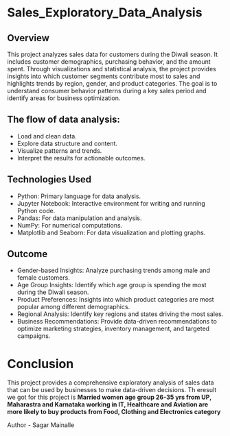 # Sales_Exploratory_Data_Analysis

## Overview
This project analyzes sales data for customers during the Diwali season. It includes customer demographics, purchasing behavior, and the amount spent. Through visualizations and statistical analysis, the project provides insights into which customer segments contribute most to sales and highlights trends by region, gender, and product categories. The goal is to understand consumer behavior patterns during a key sales period and identify areas for business optimization.

## The flow of data analysis:

- Load and clean data.
- Explore data structure and content.
- Visualize patterns and trends.
- Interpret the results for actionable outcomes.

## Technologies Used
- Python: Primary language for data analysis.
- Jupyter Notebook: Interactive environment for writing and running Python code.
- Pandas: For data manipulation and analysis.
- NumPy: For numerical computations.
- Matplotlib and Seaborn: For data visualization and plotting graphs.

## Outcome
- Gender-based Insights: Analyze purchasing trends among male and female customers.
- Age Group Insights: Identify which age group is spending the most during the Diwali season.
- Product Preferences: Insights into which product categories are most popular among different demographics.
- Regional Analysis: Identify key regions and states driving the most sales.
- Business Recommendations: Provide data-driven recommendations to optimize marketing strategies, inventory management, and targeted campaigns.

# Conclusion
This project provides a comprehensive exploratory analysis of sales data that can be used by businesses to make data-driven decisions. 
Th eresult we got for this project is **Married women age group 26-35 yrs from UP, Maharastra and Karnataka working in IT, Healthcare and Aviation are more likely to buy products from Food, Clothing and Electronics category**

Author - Sagar Mainalle
